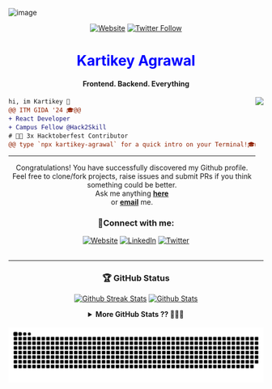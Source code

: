 ![image](https://github.com/user-attachments/assets/32b30e10-f02a-4c50-b699-330625698ebb)
<div align="center">
  
[![Website](https://img.shields.io/website?label=Portfolio&style=for-the-badge&url=https%3A%2F%2Fghulamyazdani.vercel.app)](https://kartikey-ag)
[![Twitter Follow](https://img.shields.io/twitter/follow/kartikey?color=1DA1F2&logo=twitter&style=for-the-badge)](https://x.com/kartikeyforyou)
</div>

<!-- SPINNING EARTH GIF -->
<!-- <img src="https://github.com/TheDudeThatCode/TheDudeThatCode/blob/master/Assets/Earth.gif" width="29px">
 -->
<h1 style="color:blue;" align="center"><strong>Kartikey Agrawal</strong></h1>
<h4 align="center">Frontend. Backend. Everything</h4>

<img align="right" height="200" src="https://media.giphy.com/media/ao9DUiTKH60XS/giphy.gif"/>

```diff
hi, im Kartikey 🔮
@@ ITM GIDA '24 🎓@@
+ React Developer
+ Campus Fellow @Hack2Skill
# 👨‍💻 3x Hacktoberfest Contributor
@@ type `npx kartikey-agrawal` for a quick intro on your Terminal!🎓@@
```
------

</div>
<div align="center">
Congratulations! You have successfully discovered my Github profile. <br>
Feel free to clone/fork projects, raise issues and submit PRs if you think something could be better. <br>
Ask me anything <a href="https://github.com/kartikey2001/kartikey2001/issues/new"><b>here</b></a><br>
or <a href="mailto:kartikey.agrawal04@gmail.com"><b>email</b></a> me.

<br/>

### 🚀Connect with me:
<div align="center">
<a href="https://kartikey/app"><img alt="Website" title="Website" src="https://img.shields.io/badge/website-000000?style=for-the-badge&logo=About.me&logoColor=white"/></a>
 <a href="https://www.linkedin.com/in/kartikeyag/"><img alt="LinkedIn" title="LinkedIn" src="https://img.shields.io/badge/-LinkedIn-blue?style=for-the-badge&logo=Linkedin&logoColor=white"/></a>
  <a href="https://x.com/kartikeyforyou"><img alt="Twitter" title="Twitter" src="https://img.shields.io/badge/-Twitter-1DA1F2?style=for-the-badge&logo=twitter&logoColor=white"/></a>
  </div>
  

<br />

------

### 🏆 GitHub Status

<div align="center">

<p align="center">
  <a href="https://github.com/kartikey2001"><img src="https://github-readme-streak-stats.herokuapp.com?user=kartikey2001&theme=highcontrast" alt="Github Streak Stats" width="370"></a>
  <a href="https://github.com/kartikey2001"><img src="https://github-readme-stats.vercel.app/api?username=kartikey2001&theme=highcontrast&show_icons=true&count_private=true&include_all_commits=true" alt="Github Stats" width="350"></a>
</p>

</div>




<details align="center">
<br>
  <summary><b> More GitHub Stats ?? 🤫🤫🤫 </b></summary>
	
  <br />
<p align="center">
<img src="http://github-profile-summary-cards.vercel.app/api/cards/profile-details?username=kartikey2001&theme=highcontrast">
<img src="http://github-profile-summary-cards.vercel.app/api/cards/repos-per-language?username=kartikey2001&theme=highcontrast">
<img src="http://github-profile-summary-cards.vercel.app/api/cards/most-commit-language?username=kartikey2001&theme=highcontrast">
<img src="http://github-profile-summary-cards.vercel.app/api/cards/stats?username=kartikey2001&theme=highcontrast">
<img src="http://github-profile-summary-cards.vercel.app/api/cards/productive-time?username=kartikey2001&theme=highcontrast&utcOffset=8">
	
</p>
</details>

<br clear="both">

<img src="https://raw.githubusercontent.com/kartikey2001/kartikey2001/output/snake.svg" alt="Snake animation" />

###
